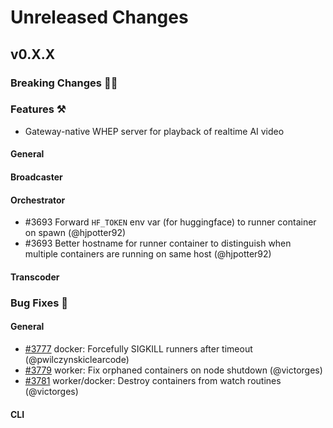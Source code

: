 # Unreleased Changes

## v0.X.X

### Breaking Changes 🚨🚨

### Features ⚒

* Gateway-native WHEP server for playback of realtime AI video

#### General

#### Broadcaster

#### Orchestrator
- \#3693 Forward `HF_TOKEN` env var (for huggingface) to runner container on spawn (@hjpotter92)
- \#3693 Better hostname for runner container to distinguish when multiple containers are running on same host (@hjpotter92)

#### Transcoder

### Bug Fixes 🐞

#### General

* [#3777](https://github.com/livepeer/go-livepeer/pull/3777) docker: Forcefully SIGKILL runners after timeout (@pwilczynskiclearcode)
* [#3779](https://github.com/livepeer/go-livepeer/pull/3779) worker: Fix orphaned containers on node shutdown (@victorges)
* [#3781](https://github.com/livepeer/go-livepeer/pull/3781) worker/docker: Destroy containers from watch routines (@victorges)

#### CLI
